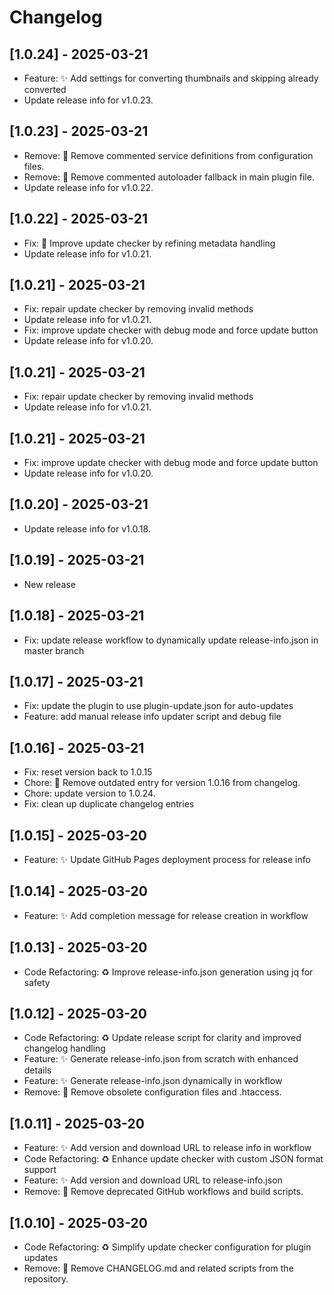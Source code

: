 # Changelog

## [1.0.24] - 2025-03-21

- Feature: ✨ Add settings for converting thumbnails and skipping already converted
- Update release info for v1.0.23.


## [1.0.23] - 2025-03-21

- Remove: 🚮 Remove commented service definitions from configuration files.
- Remove: 🚮 Remove commented autoloader fallback in main plugin file.
- Update release info for v1.0.22.


## [1.0.22] - 2025-03-21

- Fix: 🐛 Improve update checker by refining metadata handling
- Update release info for v1.0.21.


## [1.0.21] - 2025-03-21

- Fix: repair update checker by removing invalid methods
- Update release info for v1.0.21.
- Fix: improve update checker with debug mode and force update button
- Update release info for v1.0.20.


## [1.0.21] - 2025-03-21

- Fix: repair update checker by removing invalid methods
- Update release info for v1.0.21.


## [1.0.21] - 2025-03-21

- Fix: improve update checker with debug mode and force update button
- Update release info for v1.0.20.


## [1.0.20] - 2025-03-21

- Update release info for v1.0.18.


## [1.0.19] - 2025-03-21

- New release


## [1.0.18] - 2025-03-21

- Fix: update release workflow to dynamically update release-info.json in master branch


## [1.0.17] - 2025-03-21

- Fix: update the plugin to use plugin-update.json for auto-updates
- Feature: add manual release info updater script and debug file


## [1.0.16] - 2025-03-21

- Fix: reset version back to 1.0.15
- Chore: 📝 Remove outdated entry for version 1.0.16 from changelog.
- Chore: update version to 1.0.24.
- Fix: clean up duplicate changelog entries


## [1.0.15] - 2025-03-20

- Feature: ✨ Update GitHub Pages deployment process for release info

## [1.0.14] - 2025-03-20

- Feature: ✨ Add completion message for release creation in workflow

## [1.0.13] - 2025-03-20

- Code Refactoring: ♻️ Improve release-info.json generation using jq for safety

## [1.0.12] - 2025-03-20

- Code Refactoring: ♻️ Update release script for clarity and improved changelog handling
- Feature: ✨ Generate release-info.json from scratch with enhanced details
- Feature: ✨ Generate release-info.json dynamically in workflow
- Remove: 🚮 Remove obsolete configuration files and .htaccess.

## [1.0.11] - 2025-03-20

- Feature: ✨ Add version and download URL to release info in workflow
- Code Refactoring: ♻️ Enhance update checker with custom JSON format support
- Feature: ✨ Add version and download URL to release-info.json
- Remove: 🚮 Remove deprecated GitHub workflows and build scripts.

## [1.0.10] - 2025-03-20

- Code Refactoring: ♻️ Simplify update checker configuration for plugin updates
- Remove: 🚮 Remove CHANGELOG.md and related scripts from the repository.
